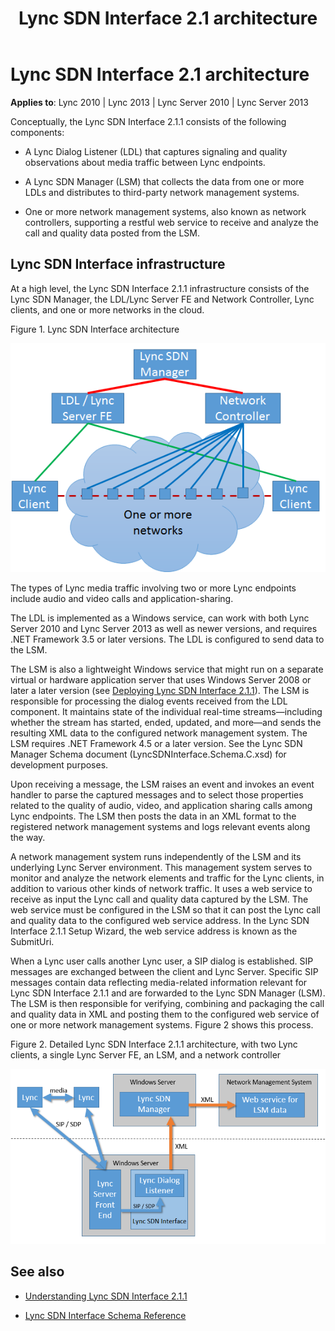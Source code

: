 ﻿---
title: Lync SDN Interface 2.1 architecture
TOCTitle: Lync SDN Interface 2.1 architecture
ms:assetid: c84231e4-5d96-4f1c-8747-a9a56d4794d9
ms:mtpsurl: https://msdn.microsoft.com/en-us/library/Dn785192(v=office.15)
ms:contentKeyID: 62952677
ms.date: 02/16/2015
mtps_version: v=office.15
---

# Lync SDN Interface 2.1 architecture


**Applies to**: Lync 2010 | Lync 2013 | Lync Server 2010 | Lync Server 2013

Conceptually, the Lync SDN Interface 2.1.1 consists of the following components:

  - A Lync Dialog Listener (LDL) that captures signaling and quality observations about media traffic between Lync endpoints.

  - A Lync SDN Manager (LSM) that collects the data from one or more LDLs and distributes to third-party network management systems.

  - One or more network management systems, also known as network controllers, supporting a restful web service to receive and analyze the call and quality data posted from the LSM.

## Lync SDN Interface infrastructure

At a high level, the Lync SDN Interface 2.1.1 infrastructure consists of the Lync SDN Manager, the LDL/Lync Server FE and Network Controller, Lync clients, and one or more networks in the cloud.

Figure 1. Lync SDN Interface architecture

  
![Lync SDN Interface Architecture](images/Dn785192.Lync_sdn_interface_architecture_2(Office.15).png "Lync SDN Interface Architecture")

The types of Lync media traffic involving two or more Lync endpoints include audio and video calls and application-sharing.

The LDL is implemented as a Windows service, can work with both Lync Server 2010 and Lync Server 2013 as well as newer versions, and requires .NET Framework 3.5 or later versions. The LDL is configured to send data to the LSM.

The LSM is also a lightweight Windows service that might run on a separate virtual or hardware application server that uses Windows Server 2008 or later a later version (see [Deploying Lync SDN Interface 2.1.1](deploying-lync-sdn-interface-2-1-1.md)). The LSM is responsible for processing the dialog events received from the LDL component. It maintains state of the individual real-time streams—including whether the stream has started, ended, updated, and more—and sends the resulting XML data to the configured network management system. The LSM requires .NET Framework 4.5 or a later version. See the Lync SDN Manager Schema document (LyncSDNInterface.Schema.C.xsd) for development purposes.

Upon receiving a message, the LSM raises an event and invokes an event handler to parse the captured messages and to select those properties related to the quality of audio, video, and application sharing calls among Lync endpoints. The LSM then posts the data in an XML format to the registered network management systems and logs relevant events along the way.

A network management system runs independently of the LSM and its underlying Lync Server environment. This management system serves to monitor and analyze the network elements and traffic for the Lync clients, in addition to various other kinds of network traffic. It uses a web service to receive as input the Lync call and quality data captured by the LSM. The web service must be configured in the LSM so that it can post the Lync call and quality data to the configured web service address. In the Lync SDN Interface 2.1.1 Setup Wizard, the web service address is known as the SubmitUri.

When a Lync user calls another Lync user, a SIP dialog is established. SIP messages are exchanged between the client and Lync Server. Specific SIP messages contain data reflecting media-related information relevant for Lync SDN Interface 2.1.1 and are forwarded to the Lync SDN Manager (LSM). The LSM is then responsible for verifying, combining and packaging the call and quality data in XML and posting them to the configured web service of one or more network management systems. Figure 2 shows this process.

Figure 2. Detailed Lync SDN Interface 2.1.1 architecture, with two Lync clients, a single Lync Server FE, an LSM, and a network controller

  
![Architecture of Lync SDN Interface](images/Dn785192.architecture_lync_sdn_api(Office.15).png "Architecture of Lync SDN Interface")

## See also

  - [Understanding Lync SDN Interface 2.1.1](understanding-lync-sdn-interface-2-1-1.md)

  - [Lync SDN Interface Schema Reference](lync-sdn-interface-schema-reference.md)

